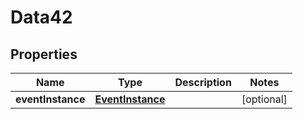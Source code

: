 

# Data42


## Properties

Name | Type | Description | Notes
------------ | ------------- | ------------- | -------------
**eventInstance** | [**EventInstance**](EventInstance.md) |  |  [optional]



